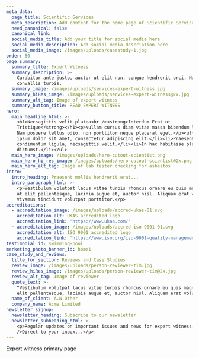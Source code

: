 ```yaml
---
meta_data:
  page_title: Scientific Services
  meta_description: Add content for the home page of Scientific Services here...
  need_canonical: false
  canonical_link:
  social_media_title: Add your title for social media here
  social_media_description: Add social media description here
  social_media_image: /images/uploads/casestudy-1.jpg
order: 50
page_summary:
  summary_title: Expert Witness
  summary_description: >-
    Curabitur ante justo, auctor ut elit non, congue hendrerit orci. Nullam quis
    convallis turpis.
  summary_image: /images/uploads/services-expert-witness.jpg
  summary_hiRes_image: /images/uploads/services-expert-witness@2x.jpg
  summary_alt_tag: Image of expert witness
  summary_button_title: READ EXPERT WITNESS
hero:
  main_headline_html: >-
    <h1>Necsagittis velit platea<br /><strong>Interdum Erat ut
    Tristique</strong></h1><p>Nullam cursus diam vitae massa bibendum lobortis.
    Nam posuere tellus odio, non porttitor neque placerat eget.</p><ul><li>Lorem
    ipsum dolor sit amet, consectetur adipiscing elit.</li><li>Praesent quis
    condimentum ligula, necsagittis velit.</li><li>In hac habitasse platea
    dictumst.</li></ul>
  main_hero_image: /images/uploads/hero-cutout-scientist.png
  main_hero_hi_res_image: /images/uploads/hero-cutout-scientist@2x.png
  main_hero_alt_tag: Image of lab tester checking for asbestos
intro:
  intro_heading: Praesent mollis hendrerit erat...
  intro_paragraph_html: >-
    <p>Vestibulum volutpat lacus vitae turpis rhoncus ornare eu quis magna. In
    at elit pellentesque, lacinia augue et, auctor nisl. Aliquam erat volutpat.
    Vivamus tincidunt volutpat porttitor.</p>
accreditations:
  - accreditation_image: /images/uploads/accred-ukas-01.svg
    accreditation_alt: UKAS accredited logo
    accreditation_link: 'https://www.ukas.com/'
  - accreditation_image: /images/uploads/accred-iso-9001-01.svg
    accreditation_alt: ISO 9001 accredited logo
    accreditation_link: 'https://www.iso.org/iso-9001-quality-management.html'
testimonial_id: swimming-pool
marketing_photo_banner_id: home1
case_study_and_reviews:
  title_for_section: Reviews and Case Studies
  review_image: /images/uploads/person-reviewer-tim.jpg
  review_hiRes_image: /images/uploads/person-reviewer-tim@2x.jpg
  review_alt_tag: Image of reviewer
  quote_text: >-
    “Vestibulum volutpat lacus vitae turpis rhoncus ornare eu quis magna. In at
    elit pellentesque, lacinia augue et, auctor nisl. Aliquam erat volutpat. ”
  name_of_client: A.N.Other
  company_name: Acme Limited
newsletter_signup:
  newsletter_heading: Subscribe to our newsletter
  newsletter_subheading_html: >-
    <p>Regular updates on important issues and news for expert witness.<br
    />Direct to your inbox...</p>
---
```


Expert witness primary page
